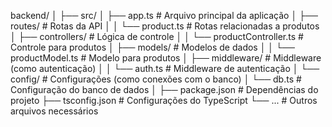 




backend/
│
├── src/
│   ├── app.ts          # Arquivo principal da aplicação
│   ├── routes/         # Rotas da API
│   │   └── product.ts  # Rotas relacionadas a produtos
│   ├── controllers/    # Lógica de controle
│   │   └── productController.ts  # Controle para produtos
│   ├── models/         # Modelos de dados
│   │   └── productModel.ts  # Modelo para produtos
│   ├── middleware/     # Middleware (como autenticação)
│   │   └── auth.ts     # Middleware de autenticação
│   └── config/         # Configurações (como conexões com o banco)
│       └── db.ts       # Configuração do banco de dados
│
├── package.json        # Dependências do projeto
├── tsconfig.json       # Configurações do TypeScript
└── ...                 # Outros arquivos necessários